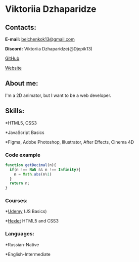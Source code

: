 # Viktoriia Dzhaparidze


## Contacts:
**E-mail:** belchenkok13@gmail.com

**Discord:** Viktoriia Dzhaparidze(@Djepik13)

[GitHub](https://github.com/Djepik13)

[Website](https://gang-animation.com/)


## About me:
I'm a 2D animator, but I want to be a web developer.


## Skills:
*HTML5, CSS3

*JavaScript Basics

*Figma, Adobe Photoshop, Illustrator, After Effects, Cinema 4D


### Code example
```javascript
function getDecimal(n){
  if(n !== NaN && n !== Infinity){
    n = Math.abs(n%1)
  }
  return n;
}
```


### Courses:
*[Udemy](https://www.udemy.com/home/my-courses/learning/) (JS Basics)

*[Hexlet](https://ru.code-basics.com/languages/html) HTML5 and CSS3


### Languages:
*Russian-Native

*English-Intermediate